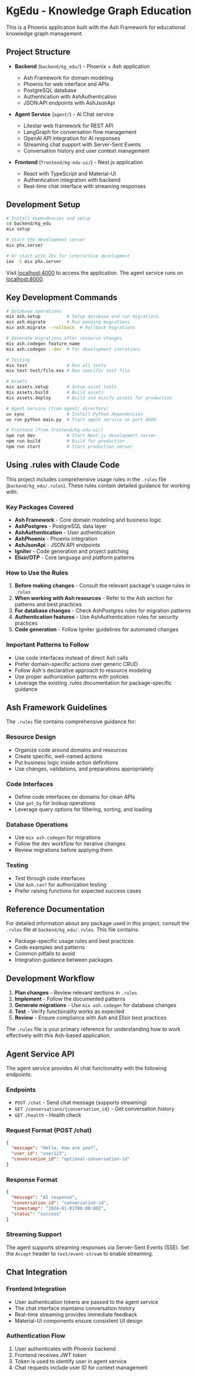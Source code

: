 # KgEdu - Knowledge Graph Education

This is a Phoenix application built with the Ash Framework for educational knowledge graph management.

## Project Structure

- **Backend** (`backend/kg_edu/`) - Phoenix + Ash application
  - Ash Framework for domain modeling
  - Phoenix for web interface and APIs
  - PostgreSQL database
  - Authentication with AshAuthentication
  - JSON:API endpoints with AshJsonApi

- **Agent Service** (`agent/`) - AI Chat service
  - Litestar web framework for REST API
  - LangGraph for conversation flow management
  - OpenAI API integration for AI responses
  - Streaming chat support with Server-Sent Events
  - Conversation history and user context management

- **Frontend** (`frontend/kg-edu-ui/`) - Next.js application
  - React with TypeScript and Material-UI
  - Authentication integration with backend
  - Real-time chat interface with streaming responses

## Development Setup

```bash
# Install dependencies and setup
cd backend/kg_edu
mix setup

# Start the development server
mix phx.server

# Or start with IEx for interactive development
iex -S mix phx.server
```

Visit [localhost:4000](http://localhost:4000) to access the application.
The agent service runs on [localhost:8000](http://localhost:8000).

## Key Development Commands

```bash
# Database operations
mix ash.setup          # Setup database and run migrations
mix ash.migrate        # Run pending migrations
mix ash.migrate --rollback  # Rollback migrations

# Generate migrations after resource changes
mix ash.codegen feature_name
mix ash.codegen --dev  # For development iterations

# Testing
mix test               # Run all tests
mix test test/file.exs # Run specific test file

# Assets
mix assets.setup       # Setup asset tools
mix assets.build       # Build assets
mix assets.deploy      # Build and minify assets for production

# Agent Service (from agent/ directory)
uv sync                # Install Python dependencies
uv run python main.py  # Start agent service on port 8000

# Frontend (from frontend/kg-edu-ui/)
npm run dev            # Start Next.js development server
npm run build          # Build for production
npm run start          # Start production server
```

## Using .rules with Claude Code

This project includes comprehensive usage rules in the `.rules` file (`backend/kg_edu/.rules`). These rules contain detailed guidance for working with:

### Key Packages Covered

- **Ash Framework** - Core domain modeling and business logic
- **AshPostgres** - PostgreSQL data layer
- **AshAuthentication** - User authentication
- **AshPhoenix** - Phoenix integration
- **AshJsonApi** - JSON:API endpoints
- **Igniter** - Code generation and project patching
- **Elixir/OTP** - Core language and platform patterns

### How to Use the Rules

1. **Before making changes** - Consult the relevant package's usage rules in `.rules`
2. **When working with Ash resources** - Refer to the Ash section for patterns and best practices
3. **For database changes** - Check AshPostgres rules for migration patterns
4. **Authentication features** - Use AshAuthentication rules for security practices
5. **Code generation** - Follow Igniter guidelines for automated changes

### Important Patterns to Follow

- Use code interfaces instead of direct Ash calls
- Prefer domain-specific actions over generic CRUD
- Follow Ash's declarative approach to resource modeling
- Use proper authorization patterns with policies
- Leverage the existing .rules documentation for package-specific guidance

## Ash Framework Guidelines

The `.rules` file contains comprehensive guidance for:

### Resource Design
- Organize code around domains and resources
- Create specific, well-named actions
- Put business logic inside action definitions
- Use changes, validations, and preparations appropriately

### Code Interfaces
- Define code interfaces on domains for clean APIs
- Use `get_by` for lookup operations
- Leverage query options for filtering, sorting, and loading

### Database Operations
- Use `mix ash.codegen` for migrations
- Follow the dev workflow for iterative changes
- Review migrations before applying them

### Testing
- Test through code interfaces
- Use `Ash.can?` for authorization testing
- Prefer raising functions for expected success cases

## Reference Documentation

For detailed information about any package used in this project, consult the `.rules` file at `backend/kg_edu/.rules`. This file contains:

- Package-specific usage rules and best practices
- Code examples and patterns
- Common pitfalls to avoid
- Integration guidance between packages

## Development Workflow

1. **Plan changes** - Review relevant sections in `.rules`
2. **Implement** - Follow the documented patterns
3. **Generate migrations** - Use `mix ash.codegen` for database changes
4. **Test** - Verify functionality works as expected
5. **Review** - Ensure compliance with Ash and Elixir best practices

The `.rules` file is your primary reference for understanding how to work effectively with this Ash-based application.

## Agent Service API

The agent service provides AI chat functionality with the following endpoints:

### Endpoints
- `POST /chat` - Send chat message (supports streaming)
- `GET /conversations/{conversation_id}` - Get conversation history
- `GET /health` - Health check

### Request Format (POST /chat)
```json
{
  "message": "Hello, how are you?",
  "user_id": "user123",
  "conversation_id": "optional-conversation-id"
}
```

### Response Format
```json
{
  "message": "AI response",
  "conversation_id": "conversation-id",
  "timestamp": "2024-01-01T00:00:00Z",
  "status": "success"
}
```

### Streaming Support
The agent supports streaming responses via Server-Sent Events (SSE). Set the `Accept` header to `text/event-stream` to enable streaming.

## Chat Integration

### Frontend Integration
- User authentication tokens are passed to the agent service
- The chat interface maintains conversation history
- Real-time streaming provides immediate feedback
- Material-UI components ensure consistent UI design

### Authentication Flow
1. User authenticates with Phoenix backend
2. Frontend receives JWT token
3. Token is used to identify user in agent service
4. Chat requests include user ID for context management